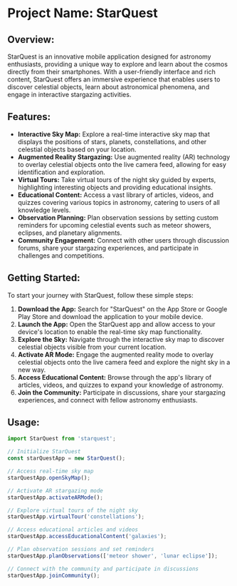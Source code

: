 # Project Name: StarQuest

## Overview:
StarQuest is an innovative mobile application designed for astronomy enthusiasts, providing a unique way to explore and learn about the cosmos directly from their smartphones. With a user-friendly interface and rich content, StarQuest offers an immersive experience that enables users to discover celestial objects, learn about astronomical phenomena, and engage in interactive stargazing activities.

## Features:
- **Interactive Sky Map:** Explore a real-time interactive sky map that displays the positions of stars, planets, constellations, and other celestial objects based on your location.
- **Augmented Reality Stargazing:** Use augmented reality (AR) technology to overlay celestial objects onto the live camera feed, allowing for easy identification and exploration.
- **Virtual Tours:** Take virtual tours of the night sky guided by experts, highlighting interesting objects and providing educational insights.
- **Educational Content:** Access a vast library of articles, videos, and quizzes covering various topics in astronomy, catering to users of all knowledge levels.
- **Observation Planning:** Plan observation sessions by setting custom reminders for upcoming celestial events such as meteor showers, eclipses, and planetary alignments.
- **Community Engagement:** Connect with other users through discussion forums, share your stargazing experiences, and participate in challenges and competitions.

## Getting Started:
To start your journey with StarQuest, follow these simple steps:
1. **Download the App:** Search for "StarQuest" on the App Store or Google Play Store and download the application to your mobile device.
2. **Launch the App:** Open the StarQuest app and allow access to your device's location to enable the real-time sky map functionality.
3. **Explore the Sky:** Navigate through the interactive sky map to discover celestial objects visible from your current location.
4. **Activate AR Mode:** Engage the augmented reality mode to overlay celestial objects onto the live camera feed and explore the night sky in a new way.
5. **Access Educational Content:** Browse through the app's library of articles, videos, and quizzes to expand your knowledge of astronomy.
6. **Join the Community:** Participate in discussions, share your stargazing experiences, and connect with fellow astronomy enthusiasts.

## Usage:
```javascript
import StarQuest from 'starquest';

// Initialize StarQuest
const starQuestApp = new StarQuest();

// Access real-time sky map
starQuestApp.openSkyMap();

// Activate AR stargazing mode
starQuestApp.activateARMode();

// Explore virtual tours of the night sky
starQuestApp.virtualTour('constellations');

// Access educational articles and videos
starQuestApp.accessEducationalContent('galaxies');

// Plan observation sessions and set reminders
starQuestApp.planObservations(['meteor shower', 'lunar eclipse']);

// Connect with the community and participate in discussions
starQuestApp.joinCommunity();

